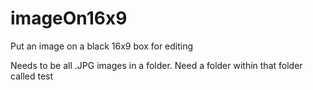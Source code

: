 # imageOn16x9
Put an image on a black 16x9 box for editing

Needs to be all .JPG images in a folder. Need a folder within that folder called test
